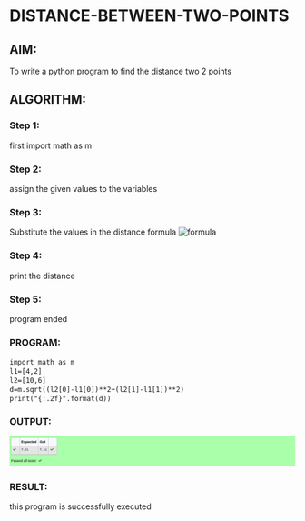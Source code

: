 # DISTANCE-BETWEEN-TWO-POINTS

## AIM:
To write a python program to find the distance two 2 points
## ALGORITHM:
### Step 1: 
first import math as m
### Step 2: 
assign the given values to the variables
### Step 3: 
Substitute the values in the distance formula  ![formula](/formula.jpg)
### Step 4: 
print the distance
### Step 5: 
program ended
### PROGRAM:
```
import math as m
l1=[4,2]
l2=[10,6]
d=m.sqrt((l2[0]-l1[0])**2+(l2[1]-l1[1])**2)
print("{:.2f}".format(d))
```
  


### OUTPUT:
!['OUTPUT'](/distancebetweentwopoints)

### RESULT:
this program is successfully executed
